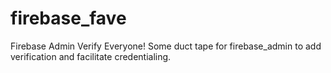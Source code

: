 # firebase_fave
Firebase Admin Verify Everyone!  Some duct tape for firebase_admin to add verification and facilitate credentialing.
